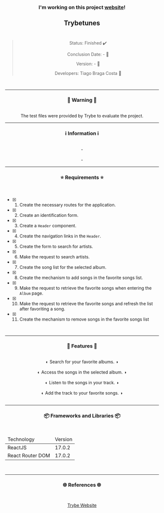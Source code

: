 <div align="center">
  <h3>
    I'm working on this project <a href="-"> website</a>! 
  <h3>
  <h2>
    Trybetunes
    <br><br>
  </h2>

  > Status: Finished ✔️
  >
  > Conclusion Date: - 📆
  >
  > Version: - 🧪
  >
  > Developers: Tiago Braga Costa 👤

  <br>
  <hr>
  <h3>
    🚨 Warning 🚨
  </h3>
  <br>
  <span> The test files were provided by Trybe to evaluate the project. </span>
  <br>
  <hr>
  <h3>
    ℹ️ Information ℹ️
  </h3>
  <br>
  <span> - </span> 
  <br><br>
  <span> - </span>
  <br>
  <hr>
  <h3>
    ⭐ Requirements ⭐
  </h3>
  <div align="left">
  <br>
  
- [X] 1. Create the necessary routes for the application.
- [X] 2. Create an identification form.
- [X] 3. Create a `Header` component.
- [X] 4. Create the navigation links in the `Header`.
- [X] 5. Create the form to search for artists.
- [X] 6. Make the request to search artists.
- [X] 7. Create the song list for the selected album.
- [X] 8. Create the mechanism to add songs in the favorite songs list.
- [X] 9. Make the request to retrieve the favorite songs when entering the `Album` page.
- [X] 10. Make the request to retrieve the favorite songs and refresh the list after favoriting a song.
- [X] 11. Create the mechanism to remove songs in the favorite songs list
  </div>
  <br>
  <hr>
  <h3>
   📄 Features 📄
  </h3>
  <br>
  <span> ◐ Search for your favorite albums. ◑ </span>
  <br><br>
  <span> ◐ Access the songs in the selected album. ◑ </span>
  <br><br>
    <span> ◐ Listen to the songs in your track. ◑ </span>
  <br><br>
    <span> ◐ Add the track to your favorite songs. ◑ </span>
  <br><br>
  <hr>
  <h3>
    📦 Frameworks and Libraries 📦
  </h3>
  <br>
  <table>
    <thead>
      <td> Technology </td>
      <td> Version </td>
    </thead>
    <tbody>
      <tr>
        <td> ReactJS </td>
        <td> 17.0.2 </td>
      </tr>
      <tr>
        <td> React Router DOM </td>
        <td> 17.0.2 </td>
      </tr>
    </tbody>
  </table>
  <br>
  <hr>
  <h3>
    🌐 References 🌐
  </h3>
    <br>
    <p> <a href="https://www.betrybe.com/"> Trybe Website </a> </p>
</div>

